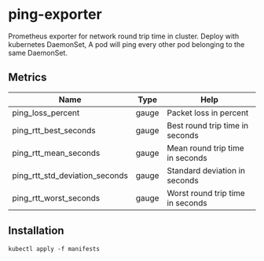 # ping-exporter

Prometheus exporter for network round trip time in cluster. Deploy with kubernetes DaemonSet, A pod will ping every
other pod belonging to the same DaemonSet.

## Metrics

| Name | Type | Help |
| ---- | ---- | ---- |
| ping_loss_percent | gauge | Packet loss in percent |
| ping_rtt_best_seconds | gauge | Best round trip time in seconds |
| ping_rtt_mean_seconds | gauge | Mean round trip time in seconds |
| ping_rtt_std_deviation_seconds | gauge | Standard deviation in seconds |
| ping_rtt_worst_seconds | gauge | Worst round trip time in seconds |

## Installation

```
kubectl apply -f manifests
```
